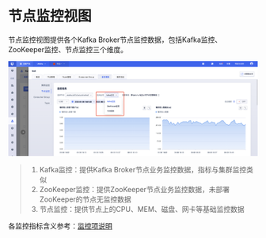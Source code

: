 # 节点监控视图

节点监控视图提供各个Kafka Broker节点监控数据，包括Kafka监控、ZooKeeper监控、节点监控三个维度。

![img](/images/guide/monitor/node.png)

> 1. Kafka监控：提供Kafka Broker节点业务监控数据，指标与集群监控类似
> 2. ZooKeeper监控：提供ZooKeeper节点业务监控数据，未部署ZooKeeper的节点无监控数据
> 3. 节点监控：提供节点上的CPU、MEM、磁盘、网卡等基础监控数据

各监控指标含义参考：[监控项说明](/ukafka/guide/monitor/metrics)
